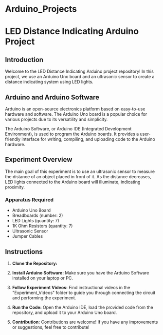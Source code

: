 # Arduino_Projects

# LED Distance Indicating Arduino Project

## Introduction
Welcome to the LED Distance Indicating Arduino project repository! In this project, we use an Arduino Uno board and an ultrasonic sensor to create a distance indicating system using LED lights.

## Arduino and Arduino Software
Arduino is an open-source electronics platform based on easy-to-use hardware and software. The Arduino Uno board is a popular choice for various projects due to its versatility and simplicity.

The Arduino Software, or Arduino IDE (Integrated Development Environment), is used to program the Arduino boards. It provides a user-friendly interface for writing, compiling, and uploading code to the Arduino hardware.

## Experiment Overview
The main goal of this experiment is to use an ultrasonic sensor to measure the distance of an object placed in front of it. As the distance decreases, LED lights connected to the Arduino board will illuminate, indicating proximity.

### Apparatus Required
- Arduino Uno Board
- Breadboards (number: 2)
- LED Lights (quantity: 7)
- 1K Ohm Resistors (quantity: 7)
- Ultrasonic Sensor
- Jumper Cables

## Instructions
1. **Clone the Repository:**

2. **Install Arduino Software:**
Make sure you have the Arduino Software installed on your laptop or PC.

3. **Follow Experiment Videos:**
Find instructional videos in the "Experiment_Videos" folder to guide you through connecting the circuit and performing the experiment.

4. **Run the Code:**
Open the Arduino IDE, load the provided code from the repository, and upload it to your Arduino Uno board.

5. **Contribution:**
Contributions are welcome!
If you have any improvements or suggestions, feel free to contribute! 

